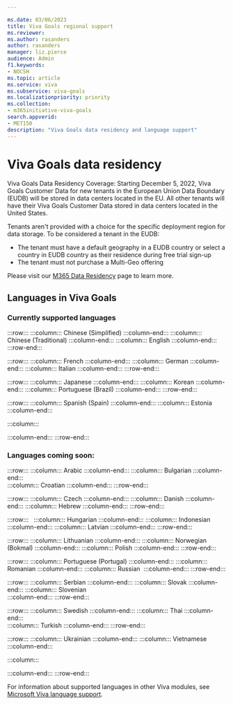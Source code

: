 ```yaml
---

ms.date: 03/06/2023
title: Viva Goals regional support
ms.reviewer: 
ms.author: rasanders
author: rasanders
manager: liz.pierce
audience: Admin
f1.keywords:
- NOCSH
ms.topic: article
ms.service: viva
ms.subservice: viva-goals
ms.localizationpriority: priority
ms.collection:  
- m365initiative-viva-goals  
search.appverid:
- MET150
description: "Viva Goals data residency and language support"
---
```


# Viva Goals data residency

Viva Goals Data Residency Coverage: Starting December 5, 2022, Viva Goals Customer Data for new tenants in the European Union Data Boundary (EUDB) will be stored in data centers located in the EU. All other tenants will have their Viva Goals Customer Data stored in data centers located in the United States. 

Tenants aren't provided with a choice for the specific deployment region for data storage. To be considered a tenant in the EUDB:

- The tenant must have a default geography in a EUDB country or select a country in EUDB country as their residence during free trial sign-up
- The tenant must not purchase a Multi-Geo offering 

Please visit our [M365 Data Residency](/microsoft-365/enterprise/o365-data-locations) page to learn more.

## Languages in Viva Goals

### Currently supported languages

:::row:::
   :::column:::
      Chinese (Simplified)
   :::column-end:::
   :::column:::
      Chinese (Traditional)
   :::column-end:::
   :::column:::
      English
   :::column-end:::
:::row-end:::

:::row:::
   :::column:::
      French
   :::column-end:::
   :::column:::
      German
   :::column-end:::
   :::column:::
      Italian
   :::column-end:::
:::row-end:::

:::row:::
   :::column:::
      Japanese
   :::column-end:::
   :::column:::
      Korean
   :::column-end:::
   :::column:::
      Portuguese (Brazil)
   :::column-end:::
:::row-end:::

:::row:::
   :::column:::
      Spanish (Spain)
   :::column-end:::
   :::column:::
      Estonia
   :::column-end:::
<!--blank "cell" follows to even out the columns-->   
   :::column:::
      
   :::column-end:::
:::row-end:::


### Languages coming soon:

:::row:::
   :::column:::
        Arabic
   :::column-end:::
   :::column:::
       Bulgarian
   :::column-end:::   
   :::column:::
      Croatian
   :::column-end:::
  :::row-end:::

:::row:::
 :::column:::
      Czech
   :::column-end:::
   :::column:::
      Danish
   :::column-end:::
      :::column:::
     Hebrew
   :::column-end:::
:::row-end:::

:::row:::  
   :::column:::
      Hungarian
   :::column-end:::
   :::column:::
      Indonesian
   :::column-end:::
   :::column:::
      Latvian
   :::column-end:::
:::row-end:::

:::row:::
   :::column:::
      Lithuanian
   :::column-end:::
   :::column:::
      Norwegian (Bokmal)
   :::column-end:::
   :::column:::
      Polish
   :::column-end:::
 :::row-end:::

:::row:::
  :::column:::
      Portuguese (Portugal)
   :::column-end:::
   :::column:::
      Romanian
   :::column-end:::
   :::column:::
      Russian 
   :::column-end:::
:::row-end:::

:::row:::
   :::column:::
     Serbian
   :::column-end:::
   :::column:::
     Slovak 
   :::column-end:::
   :::column:::
     Slovenian   
   :::column-end:::
:::row-end:::

:::row:::
   :::column:::
     Swedish
   :::column-end:::
   :::column:::
     Thai
   :::column-end:::   
   :::column:::
     Turkish
   :::column-end:::
:::row-end:::

:::row:::
   :::column:::
      Ukrainian
   :::column-end:::
   :::column:::
     Vietnamese
   :::column-end::: 
   <!--blank "cell" follows to even out the columns -->   
   :::column:::
      
   :::column-end::: 
:::row-end:::

For information about supported languages in other Viva modules, see [Microsoft Viva language support](../viva-language-support.md).
